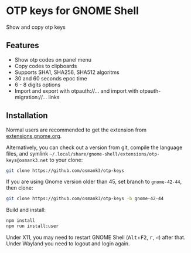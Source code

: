 # OTP keys for GNOME Shell
Show and copy otp keys

## Features
* Show otp codes on panel menu
* Copy codes to clipboards
* Supports SHA1, SHA256, SHA512 algoritms
* 30 and 60 seconds epoc time
* 6 - 8 digits options
* Import and export with otpauth://... and import with otpauth-migration://... links

## Installation
Normal users are recommended to get the extension from [extensions.gnome.org](https://extensions.gnome.org/extension/5697/otp-keys/).

Alternatively, you can check out a version from git, compile the language files, and symlink
`~/.local/share/gnome-shell/extensions/otp-keys@osmank3.net` to your clone:

```bash
git clone https://github.com/osmank3/otp-keys
```

If you are using Gnome version older than 45, set branch to `gnome-42-44`, then clone:

```bash
git clone https://github.com/osmank3/otp-keys -b gnome-42-44
```

Build and install:

```bash
npm install
npm run install:user
```

Under X11, you may need to restart GNOME Shell (<kbd>Alt</kbd>+<kbd>F2</kbd>, <kbd>r</kbd>, <kbd>⏎</kbd>)
after that. Under Wayland you need to logout and login again.
